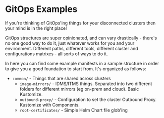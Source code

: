 # GitOps Examples

If you're thinking of GitOps'ing things for your disconnected clusters then your mind is in the right place!

GitOps structures are super opinionated, and can vary drastically - there's no one good way to do it, just whatever works for you and your environment.  Different paths, different tools, different cluster and configurations matrixes - all sorts of ways to do it.

In here you can find some example manifests in a sample structure in order to give you a good foundation to start from.  It's organized as follows:

- `common/` - Things that are shared across clusters
  - `image-mirrors/` - IDMS/ITMS things.  Separated into two different folders for different mirrors (eg on-prem and cloud).  Basic Kustomize.
  - `outbound-proxy/` - Configuration to set the cluster Outbound Proxy.  Kustomize with Components.
  - `root-certificates/` - Simple Helm Chart file glob'ing
